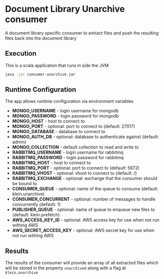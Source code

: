 # Document Library Unarchive consumer

A document library specific consumer to extract files and push the resulting files back into the document library

## Execution

This is a scala application that runs in side the JVM

```bash
java -jar consumer-unarchive.jar
```

## Runtime Configuration

The app allows runtime configuration via environment variables

* **MONGO_USERNAME** - login username for mongodb
* **MONGO_PASSWORD** - login password for mongodb
* **MONGO_HOST** - host to connect to
* **MONGO_PORT** - optional: port to connect to (default: 27017) 
* **MONGO_DATABASE** - database to connect to
* **MONGO_AUTH_DB** - optional: database to authenticate against (default: admin)
* **MONGO_COLLECTION** - default collection to read and write to
* **RABBITMQ_USERNAME** - login username for rabbitmq
* **RABBITMQ_PASSWORD** - login password for rabbitmq
* **RABBITMQ_HOST** - host to connect to
* **RABBITMQ_PORT** - optional: port to connect to (default: 5672)
* **RABBITMQ_VHOST** - optional: vhost to connect to (default: /)
* **RABBITMQ_EXCHANGE** - optional: exchange that the consumer should be bound to
* **CONSUMER_QUEUE** - optional: name of the queue to consume (default: klein.unarchive)
* **CONSUMER_CONCURRENT** - optional: number of messages to handle concurrently (default: 1)
* **PUBLISHER_QUEUE** - optional: name of queue to enqueue new files to (default: klein.prefetch)
* **AWS_ACCESS_KEY_ID** - optional: AWS access key for use when not run withing AWS 
* **AWS_SECRET_ACCESS_KEY** - optional: AWS secret key for use when not run withing AWS

## Results

The results of the consumer will provide an array of all extracted  files which will be stored in the property 
`unarchived` along with a flag at `klein.unarchive`
